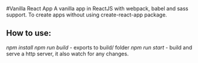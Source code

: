 #Vanilla React App
A vanilla app in ReactJS with webpack, babel and sass support. To create apps without using create-react-app package.

How to use:
----------
*npm install*
*npm run build* - exports to build/ folder
*npm run start* - build and serve a http server, it also watch for any changes.